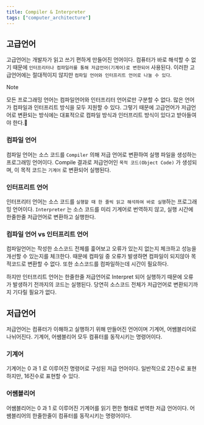```yaml
---
title: Compiler & Interpreter
tags: ["computer_architecture"]
---
```


## 고급언어
고급언어는 개발자가 읽고 쓰기 편하게 만들어진 언어이다. 컴퓨터가 바로 해석할 수 없기 때문에 `인터프리터나 컴파일러를 통해 저급언어(기계어)로 변한되어` 사용된다. 이러한 고급언어에는 절대적이지 않지만 `컴파일 언어와 인터프리트 언어로 나눌 수 있다`.

> [!note]
> 모든 프로그래밍 언어는 컴파일언어와 인터프리터 언어로만 구분할 수 없다. 많은 언어가 컴파일과 인터프리트 방식을 모두 지원할 수 있다. 그렇기 때문에 고급언어가 저급언어로 변환되는 방식에는 대표적으로 컴파일 방식과 인터프리트 방식이 있다고 받아들여야 한다.

### 컴파일 언어
컴파일 언어는 소스 코드를 `Compiler` 의해 저급 언어로 변환하여 실행 파일을 생성하는 프로그래밍 언어이다. Compile 결과로 저급언어인 `목적 코드(Object Code)` 가 생성되며, 이 목적 코드는 `기계어` 로 변환되어 실행된다.

### 인터프리트 언어
인터프리터 언어는 소스 코드를 `실행할 때 한 줄씩 읽고 해석하여 바로 실행`하는 프로그래밍 언어이다. `Interpreter` 는 소스 코드를 미리 기계어로 번역하지 않고, 실행 시간에 한줄한줄 저급언어로 변환하고 실행한다.

### 컴파일 언어 vs 인터프리트 언어
컴파일언어는 작성한 소스코드 전체를 흝어보고 오류가 있는지 없는지 체크하고 성능을 개선할 수 있는지를 체크한다. 때문에 컴파일 중 오류가 발생하면 컴파일이 되지않아 목적코드로 변환할 수 없다. 또한 소스코드를 컴파일하는데 시간이 필요하다.

하지만 인터프리트 언어는 한줄한줄 저급언어로 Interpret 되어 실행하기 때문에 오류가 발생하기 전까지의 코드는 실행된다. 당연히 소스코드 전체가 저급언어로 변환되기까지 기다릴 필요가 없다.

## 저급언어
저급언어는 컴퓨터가 이해하고 실행하기 위해 만들어진 언어이며 기계어, 어쌤블리어로 나뉘어진다. 기계어, 어쌤블리어 모두 컴퓨터를 동작시키는 명령어이다.

### 기계어
기계어는 0 과 1 로 이루어진 명령어로 구성된 저급 언어이다. 일반적으로 2진수로 표현하지만, 16진수로 표현할 수 있다.

### 어쌤블리어
어쌤블리어는 0 과 1 로 이루어진 기계어를 읽기 편한 형태로 번역한 저급 언어이다. 어쌤블리어의 한줄한줄이 컴퓨터를 동작시키는 명령어이다.

